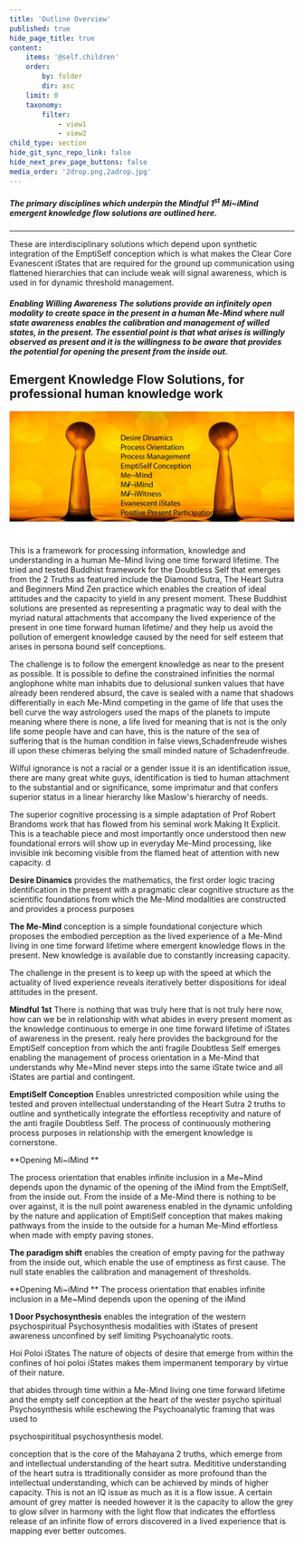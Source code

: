 ```yaml
---
title: 'Outline Overview'
published: true
hide_page_title: true
content:
    items: '@self.children'
    order:
        by: folder
        dir: asc
    limit: 0
    taxonomy:
        filter:
            - view1
            - view2
child_type: section
hide_git_sync_repo_link: false
hide_next_prev_page_buttons: false
media_order: '2drop.png,2adrop.jpg'
---
```


   
      
      
      
##### _The primary disciplines which underpin the Mindful 1<sup>st</sup> Mi~iMind emergent knowledge flow solutions are outlined here_.
---
These are interdisciplinary solutions which depend upon synthetic integration of the EmptiSelf conception which is what makes the Clear Core Evanescent iStates that are required for the ground up communication using flattened hierarchies that can include weak will signal awareness, which is used in for dynamic threshold management.  

##### **Enabling Willing Awareness** The solutions provide an infinitely open modality to create space in the present in a human Me-Mind where null state awareness enables the calibration and management of willed states, in the present. The essential point is that what arises is willingly observed as present and it is the willingness to be aware that provides the potential for opening the present from the inside out.

## Emergent Knowledge Flow Solutions, for professional human knowledge work
![](2adrop.jpg)

This is a framework for processing information, knowledge and understanding in a human Me-Mind living one time forward lifetime. 
The tried and tested Buddhist framework for the Doubtless Self that emerges from the 2 Truths as featured include the Diamond Sutra, The Heart Sutra and Beginners Mind Zen practice which enables the creation of ideal attitudes and the capacity to yield in any present moment. 
These Buddhist solutions are presented as representing a pragmatic way to deal with the myriad natural attachments that accompany the lived experience of the present in one time forward human lifetime/ and they help us avoid the pollution of emergent knowledge caused by the need for self esteem that arises in persona bound self conceptions.

The challenge is to follow the emergent knowledge as near to the present as possible. It is possible to define the constrained infinities the normal anglophone white man inhabits due to delusional sunken values that have already been rendered absurd, the cave is sealed with a name that shadows differentially in each Me-Mind competing in the game of life that uses the bell curve the way astrologers used the maps of the planets to impute meaning where there is none, a life lived for meaning that is not is the only life some people have and can have, this is the nature of the sea of suffering that is the human condition in false views,Schadenfreude wishes ill upon these chimeras belying the small minded nature of Schadenfreude.

Wilful ignorance is not a racial or a gender issue it is an identification issue, there are many great white guys, identification is tied to human attachment to the substantial and or significance, some imprimatur and that confers superior status in a linear hierarchy like Maslow's hierarchy of needs.

The superior cognitive processing is a simple adaptation of Prof Robert Brandoms work that has flowed from his seminal work Making It Explicit. This is a teachable piece and most importantly once understood then new foundational errors will show up in everyday Me-Mind processing, like invisible ink becoming visible from the flamed heat of attention with new capacity. 
d

**Desire Dinamics** provides the mathematics, the first order logic tracing identification in the present with a pragmatic clear cognitive structure as the scientific foundations from which the Me-Mind modalities are constructed and provides a process purposes 

**The Me-Mind** conception is a simple foundational conjecture which proposes the embodied perception as the lived experience of a Me-Mind living in one time forward lifetime where emergent knowledge flows in the present. New knowledge is available due to constantly increasing capacity. 

The challenge in the present is to keep up with the speed at which the actuality of lived experience reveals iteratively better dispositions for ideal attitudes in the present.   

**Mindful 1st** There is nothing that was truly here  that is not truly here now, how can we be in relationship with what abides in every present moment as the knowledge continuous to emerge in one time forward lifetime of iStates of awareness in the present.
realy here provides the background for the EmptiSelf conception from which the anti fragile Doubtless Self emerges enabling the management of process orientation in a Me-Mind that understands why Me=Mind never steps into the same iState twice and all iStates are partial and contingent.

**EmptiSelf Conception** Enables unrestricted composition while using the tested and proven intellectual understanding of the Heart Sutra 2 truths to outline and synthetically integrate the effortless receptivity and nature of the anti fragile Doubtless Self. The process of continuously mothering process purposes in relationship with the emergent knowledge is cornerstone.

**Opening Mi~iMind **

The process orientation that enables infinite inclusion in a Me~Mind depends upon the dynamic of the opening of the iMind from the EmptiSelf, from the inside out. 
From the inside of a Me-Mind there is nothing to be over against, it is the null point awareness enabled in the dynamic unfolding by the nature and application of EmptiSelf conception that makes making pathways from the inside to the outside for a human Me-Mind effortless when made with empty paving stones. 

**The paradigm shift** enables the creation of empty paving for the pathway from the inside out, which enable the use of emptiness as first cause. The null state enables the calibration and management of thresholds. 

**Opening Mi~iMind **  The process orientation that enables infinite inclusion in a Me~Mind depends upon the opening of the iMind

**1 Door Psychosynthesis** enables the integration of the western psychospiritual Psychosynthesis modalities with iStates of present awareness unconfined by self limiting Psychoanalytic roots.

Hoi Poloi iStates The nature of objects of desire that emerge from within the confines of hoi poloi iStates makes them impermanent temporary by virtue of their nature. 

that abides through time within a Me-Mind living one time forward lifetime and the empty self conception at the heart of the wester psycho spiritual Psychosynthesis while eschewing the Psychoanalytic framing that was used to

psychospirititual psychosynthesis model.


conception that is the core of the Mahayana 2 truths, which emerge from and intellectual understanding of the heart sutra. Medititive understanding of the heart sutra is ttraditionally consider as more profound than the intellectual understanding, which can be achieved by minds of higher capacity. This is not an IQ issue as much as it is a flow issue. A certain amount of grey matter is needed however it is the capacity to allow the grey to glow silver in harmony with the light flow that indicates the effortless release of an infinite flow of errors discovered in a lived experience that is mapping ever better outcomes.    










